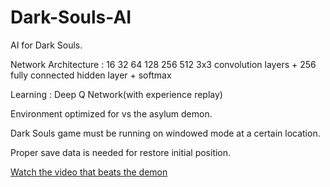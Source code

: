 # Dark-Souls-AI

AI for Dark Souls.

Network Architecture : 16 32 64 128 256 512 3x3 convolution layers + 256 fully connected hidden layer + softmax

Learning : Deep Q Network(with experience replay)

Environment optimized for vs the asylum demon.

Dark Souls game must be running on windowed mode at a certain location.

Proper save data is needed for restore initial position.

[Watch the video that beats the demon](https://www.youtube.com/watch?v=y25vipEv9uM)
